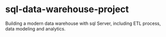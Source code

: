 # sql-data-warehouse-project
Building a modern data warehouse with sql Server, including ETL process, data modeling and analytics. 
